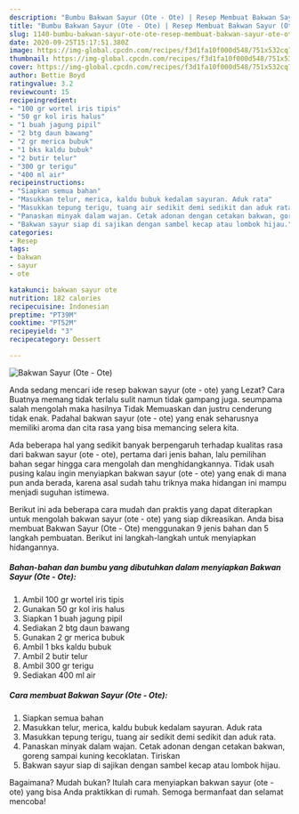 ```yaml
---
description: "Bumbu Bakwan Sayur (Ote - Ote) | Resep Membuat Bakwan Sayur (Ote - Ote) Yang Sempurna"
title: "Bumbu Bakwan Sayur (Ote - Ote) | Resep Membuat Bakwan Sayur (Ote - Ote) Yang Sempurna"
slug: 1140-bumbu-bakwan-sayur-ote-ote-resep-membuat-bakwan-sayur-ote-ote-yang-sempurna
date: 2020-09-25T15:17:51.380Z
image: https://img-global.cpcdn.com/recipes/f3d1fa10f000d548/751x532cq70/bakwan-sayur-ote-ote-foto-resep-utama.jpg
thumbnail: https://img-global.cpcdn.com/recipes/f3d1fa10f000d548/751x532cq70/bakwan-sayur-ote-ote-foto-resep-utama.jpg
cover: https://img-global.cpcdn.com/recipes/f3d1fa10f000d548/751x532cq70/bakwan-sayur-ote-ote-foto-resep-utama.jpg
author: Bettie Boyd
ratingvalue: 3.2
reviewcount: 15
recipeingredient:
- "100 gr wortel iris tipis"
- "50 gr kol iris halus"
- "1 buah jagung pipil"
- "2 btg daun bawang"
- "2 gr merica bubuk"
- "1 bks kaldu bubuk"
- "2 butir telur"
- "300 gr terigu"
- "400 ml air"
recipeinstructions:
- "Siapkan semua bahan"
- "Masukkan telur, merica, kaldu bubuk kedalam sayuran. Aduk rata"
- "Masukkan tepung terigu, tuang air sedikit demi sedikit dan aduk rata."
- "Panaskan minyak dalam wajan. Cetak adonan dengan cetakan bakwan, goreng sampai kuning kecoklatan. Tiriskan"
- "Bakwan sayur siap di sajikan dengan sambel kecap atau lombok hijau."
categories:
- Resep
tags:
- bakwan
- sayur
- ote

katakunci: bakwan sayur ote 
nutrition: 182 calories
recipecuisine: Indonesian
preptime: "PT39M"
cooktime: "PT52M"
recipeyield: "3"
recipecategory: Dessert

---
```



![Bakwan Sayur (Ote - Ote)](https://img-global.cpcdn.com/recipes/f3d1fa10f000d548/751x532cq70/bakwan-sayur-ote-ote-foto-resep-utama.jpg)

Anda sedang mencari ide resep bakwan sayur (ote - ote) yang Lezat? Cara Buatnya memang tidak terlalu sulit namun tidak gampang juga. seumpama salah mengolah maka hasilnya Tidak Memuaskan dan justru cenderung tidak enak. Padahal bakwan sayur (ote - ote) yang enak seharusnya memiliki aroma dan cita rasa yang bisa memancing selera kita.



Ada beberapa hal yang sedikit banyak berpengaruh terhadap kualitas rasa dari bakwan sayur (ote - ote), pertama dari jenis bahan, lalu pemilihan bahan segar hingga cara mengolah dan menghidangkannya. Tidak usah pusing kalau ingin menyiapkan bakwan sayur (ote - ote) yang enak di mana pun anda berada, karena asal sudah tahu triknya maka hidangan ini mampu menjadi suguhan istimewa.


Berikut ini ada beberapa cara mudah dan praktis yang dapat diterapkan untuk mengolah bakwan sayur (ote - ote) yang siap dikreasikan. Anda bisa membuat Bakwan Sayur (Ote - Ote) menggunakan 9 jenis bahan dan 5 langkah pembuatan. Berikut ini langkah-langkah untuk menyiapkan hidangannya.

<!--inarticleads1-->

##### Bahan-bahan dan bumbu yang dibutuhkan dalam menyiapkan Bakwan Sayur (Ote - Ote):

1. Ambil 100 gr wortel iris tipis
1. Gunakan 50 gr kol iris halus
1. Siapkan 1 buah jagung pipil
1. Sediakan 2 btg daun bawang
1. Gunakan 2 gr merica bubuk
1. Ambil 1 bks kaldu bubuk
1. Ambil 2 butir telur
1. Ambil 300 gr terigu
1. Sediakan 400 ml air




<!--inarticleads2-->

##### Cara membuat Bakwan Sayur (Ote - Ote):

1. Siapkan semua bahan
1. Masukkan telur, merica, kaldu bubuk kedalam sayuran. Aduk rata
1. Masukkan tepung terigu, tuang air sedikit demi sedikit dan aduk rata.
1. Panaskan minyak dalam wajan. Cetak adonan dengan cetakan bakwan, goreng sampai kuning kecoklatan. Tiriskan
1. Bakwan sayur siap di sajikan dengan sambel kecap atau lombok hijau.




Bagaimana? Mudah bukan? Itulah cara menyiapkan bakwan sayur (ote - ote) yang bisa Anda praktikkan di rumah. Semoga bermanfaat dan selamat mencoba!
